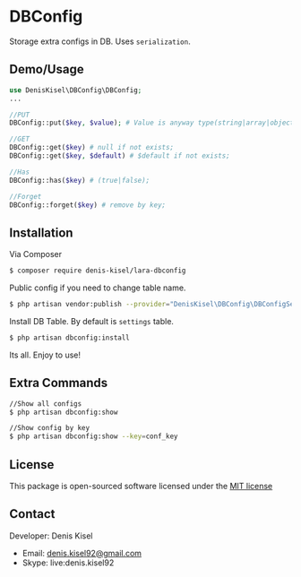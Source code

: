 # DBConfig

Storage extra configs in DB. Uses `serialization`.

## Demo/Usage
``` php
use DenisKisel\DBConfig\DBConfig;
...

//PUT
DBConfig::put($key, $value); # Value is anyway type(string|array|object|etc..)

//GET
DBConfig::get($key) # null if not exists;
DBConfig::get($key, $default) # $default if not exists;

//Has
DBConfig::has($key) # (true|false);

//Forget
DBConfig::forget($key) # remove by key;
```

## Installation

Via Composer

``` bash
$ composer require denis-kisel/lara-dbconfig
```

Public config if you need to change table name.
``` bash
$ php artisan vendor:publish --provider="DenisKisel\DBConfig\DBConfigServiceProvider"
```

Install DB Table. By default is `settings` table.
``` bash
$ php artisan dbconfig:install
```

Its all. Enjoy to use!

## Extra Commands
```bash
//Show all configs
$ php artisan dbconfig:show

//Show config by key
$ php artisan dbconfig:show --key=conf_key
```

## License
This package is open-sourced software licensed under the [MIT license](https://opensource.org/licenses/MIT)

## Contact
Developer: Denis Kisel
* Email: denis.kisel92@gmail.com
* Skype: live:denis.kisel92

